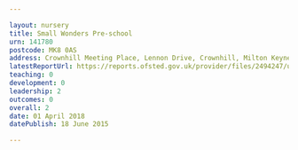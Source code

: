 ```yaml
---

layout: nursery
title: Small Wonders Pre-school
urn: 141780
postcode: MK8 0AS
address: Crownhill Meeting Place, Lennon Drive, Crownhill, Milton Keynes, Buckinghamshire, MK8 0AS
latestReportUrl: https://reports.ofsted.gov.uk/provider/files/2494247/urn/141780.pdf
teaching: 0
development: 0
leadership: 2
outcomes: 0
overall: 2
date: 01 April 2018 
datePublish: 18 June 2015

---
```

